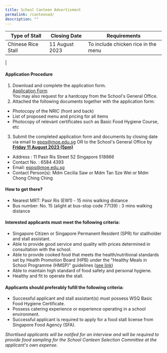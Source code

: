 ```yaml
---
title: School Canteen Advertisment
permalink: /canteenad/
description: ""
---
```

| **Type of Stall** | Closing Date | Requirements |
| -------- | -------- | -------- |
| Chinese Rice Stall | 11 August 2023 | To include chicken rice in the menu     |
| 

#### Application Procedure
1. Download and complete the application form. <br>[Application Form](/files/canappbf7.pdf)<br>You may also request for a hardcopy from the School's General Office.
2. Attached the following documents together with the application form:
* Photocopy of the NRIC (front and back)
* List of proposed menu and pricing for all items
* Photocopy of relevant certificates such as Basic Food Hygiene Course, etc
3. Submit the completed application form and documents by closing date via email to [epps@moe.edu.sg](epps@moe.edu.sg) OR to the School's General Office by **<u>Friday 11 August 2023 (5pm)</u>**
* Address : 11 Pasir Ris Street 52 Singapore 518866
* Contact No. : 6584 4393
* Email: epps@moe.edu.sg
* Contact Person(s): Mdm Cecilia Saw or Mdm Tan Sze Wei or Mdm Chong Ching Ching

#### How to get there?
* Nearest MRT: Pasir Ris (EW1) - 15 mins walking distance
* Bus number: No. 15 (alight at bus-stop code 77139) : 3 mins walking distance

#### Interested applicants must meet the following criteria:
* Singapore Citizen or Singapore Permanent Resident (SPR) for stallholder and stall assistant.
* Able to provide good service amd quality with prices determined in consultation with the school.
* Able to provide cooked food that meets the health/nutritional standards set by Health Promotion Board (HPB) under the "Healthy Meals in School Programme (HMSP)" guidelines ([see link](https://www.hpb.gov.sg/schools/school-programmes/healthy-meals-in-schools-programme))
* Able to maintain high standard of food safety and personal hygiene.
* Healthy and fit to operate the stall.


#### Applicants should preferably fufill the following criteria:
* Successful applicant and stall assistant(s) must possess WSQ Basic Food Hygiene Certificate.
* Possess catering experience or experience operating in a school environment.
* Successful applicant is required to apply for a food stall license from Singapore Food Agency (SFA).

*Shortlised applicants will be notifed for an interview and will be required to provide food sampling for the School Canteen Selection Committee at the applicant's own expense.*
